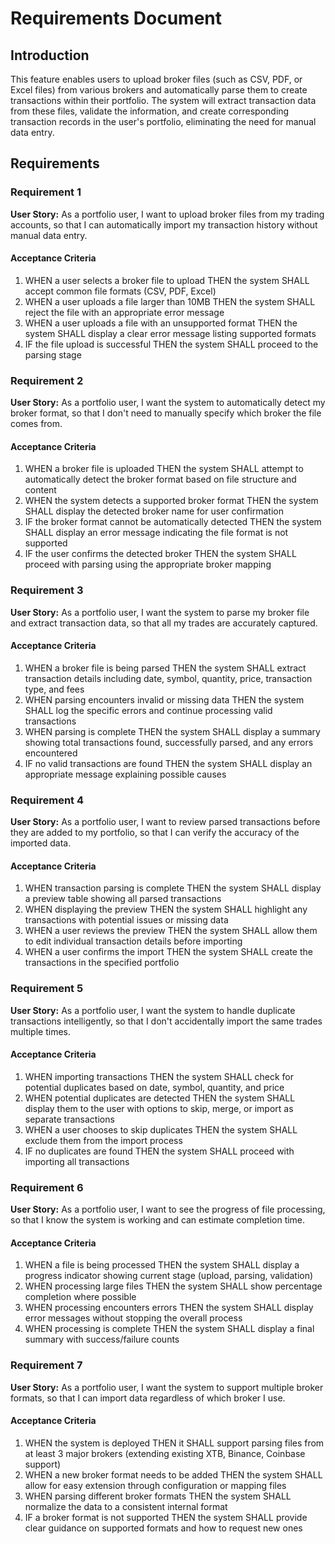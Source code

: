 # Requirements Document

## Introduction

This feature enables users to upload broker files (such as CSV, PDF, or Excel files) from various brokers and automatically parse them to create transactions within their portfolio. The system will extract transaction data from these files, validate the information, and create corresponding transaction records in the user's portfolio, eliminating the need for manual data entry.

## Requirements

### Requirement 1

**User Story:** As a portfolio user, I want to upload broker files from my trading accounts, so that I can automatically import my transaction history without manual data entry.

#### Acceptance Criteria

1. WHEN a user selects a broker file to upload THEN the system SHALL accept common file formats (CSV, PDF, Excel)
2. WHEN a user uploads a file larger than 10MB THEN the system SHALL reject the file with an appropriate error message
3. WHEN a user uploads a file with an unsupported format THEN the system SHALL display a clear error message listing supported formats
4. IF the file upload is successful THEN the system SHALL proceed to the parsing stage

### Requirement 2

**User Story:** As a portfolio user, I want the system to automatically detect my broker format, so that I don't need to manually specify which broker the file comes from.

#### Acceptance Criteria

1. WHEN a broker file is uploaded THEN the system SHALL attempt to automatically detect the broker format based on file structure and content
2. WHEN the system detects a supported broker format THEN the system SHALL display the detected broker name for user confirmation
3. IF the broker format cannot be automatically detected THEN the system SHALL display an error message indicating the file format is not supported
4. IF the user confirms the detected broker THEN the system SHALL proceed with parsing using the appropriate broker mapping

### Requirement 3

**User Story:** As a portfolio user, I want the system to parse my broker file and extract transaction data, so that all my trades are accurately captured.

#### Acceptance Criteria

1. WHEN a broker file is being parsed THEN the system SHALL extract transaction details including date, symbol, quantity, price, transaction type, and fees
2. WHEN parsing encounters invalid or missing data THEN the system SHALL log the specific errors and continue processing valid transactions
3. WHEN parsing is complete THEN the system SHALL display a summary showing total transactions found, successfully parsed, and any errors encountered
4. IF no valid transactions are found THEN the system SHALL display an appropriate message explaining possible causes

### Requirement 4

**User Story:** As a portfolio user, I want to review parsed transactions before they are added to my portfolio, so that I can verify the accuracy of the imported data.

#### Acceptance Criteria

1. WHEN transaction parsing is complete THEN the system SHALL display a preview table showing all parsed transactions
2. WHEN displaying the preview THEN the system SHALL highlight any transactions with potential issues or missing data
3. WHEN a user reviews the preview THEN the system SHALL allow them to edit individual transaction details before importing
4. WHEN a user confirms the import THEN the system SHALL create the transactions in the specified portfolio

### Requirement 5

**User Story:** As a portfolio user, I want the system to handle duplicate transactions intelligently, so that I don't accidentally import the same trades multiple times.

#### Acceptance Criteria

1. WHEN importing transactions THEN the system SHALL check for potential duplicates based on date, symbol, quantity, and price
2. WHEN potential duplicates are detected THEN the system SHALL display them to the user with options to skip, merge, or import as separate transactions
3. WHEN a user chooses to skip duplicates THEN the system SHALL exclude them from the import process
4. IF no duplicates are found THEN the system SHALL proceed with importing all transactions

### Requirement 6

**User Story:** As a portfolio user, I want to see the progress of file processing, so that I know the system is working and can estimate completion time.

#### Acceptance Criteria

1. WHEN a file is being processed THEN the system SHALL display a progress indicator showing current stage (upload, parsing, validation)
2. WHEN processing large files THEN the system SHALL show percentage completion where possible
3. WHEN processing encounters errors THEN the system SHALL display error messages without stopping the overall process
4. WHEN processing is complete THEN the system SHALL display a final summary with success/failure counts

### Requirement 7

**User Story:** As a portfolio user, I want the system to support multiple broker formats, so that I can import data regardless of which broker I use.

#### Acceptance Criteria

1. WHEN the system is deployed THEN it SHALL support parsing files from at least 3 major brokers (extending existing XTB, Binance, Coinbase support)
2. WHEN a new broker format needs to be added THEN the system SHALL allow for easy extension through configuration or mapping files
3. WHEN parsing different broker formats THEN the system SHALL normalize the data to a consistent internal format
4. IF a broker format is not supported THEN the system SHALL provide clear guidance on supported formats and how to request new ones
